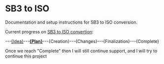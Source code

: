 # SB3 to ISO
Documentation and setup instructions for SB3 to ISO conversion.

Current progress on [SB3 to ISO convertion](https://scratch.mit.edu/discuss/topic/554511/):

---[{Idea}](https://scratch.mit.edu/discuss/post/5755789)---[**{Plan}**](/plan.md)---{Creation}---{Changes}---{Finalization}---{Complete}

Once we reach "Complete" then I will still continue support, and I will try to continue this project
